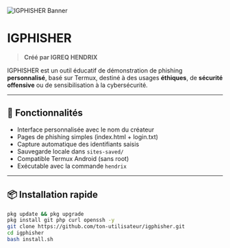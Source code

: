 ![IGPHISHER Banner](igreq.png)

# IGPHISHER

> **Créé par IGREQ HENDRIX**

IGPHISHER est un outil éducatif de démonstration de phishing **personnalisé**, basé sur Termux, destiné à des usages **éthiques**, de **sécurité offensive** ou de sensibilisation à la cybersécurité.

---

## 🚀 Fonctionnalités

- Interface personnalisée avec le nom du créateur
- Pages de phishing simples (index.html + login.txt)
- Capture automatique des identifiants saisis
- Sauvegarde locale dans `sites-saved/`
- Compatible Termux Android (sans root)
- Exécutable avec la commande `hendrix`

---

## 📦 Installation rapide

```bash
pkg update && pkg upgrade
pkg install git php curl openssh -y
git clone https://github.com/ton-utilisateur/igphisher.git
cd igphisher
bash install.sh
